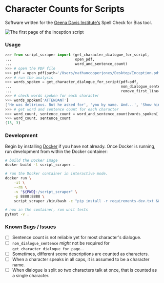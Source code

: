 # Character Counts for Scripts

Software written for the [Geena Davis Institute's](https://seejane.org) Spell Check for Bias tool.

![The first page of the Inception script](https://nathancooperjones.com/wp-content/uploads/2020/05/2-1024x888.jpg)

### Usage
```python
>>> from script_scraper import (get_character_dialogue_for_script,
...                             open_pdf,
...                             word_and_sentence_count)
>>> # open the PDF file
>>> pdf = open_pdf(path='/Users/nathancooperjones/Desktop/Inception.pdf')
>>> # run the analysis
>>> words_spoken = get_character_dialogue_for_script(pdf=pdf,
...                                                  non_dialogue_sentence='The waves TOSS a BEARDED MAN onto wet sand. He lies there.',
...                                                  remove_first_line=False)
>>> # check words spoken for each character
>>> words_spoken['ATTENDANT']
['He was delirious. But he asked for', 'you by name. And...', 'Show him.']
>>> # get word and sentence count for each character
>>> word_count, sentence_count = word_and_sentence_count(words_spoken['ATTENDANT'])
>>> word_count, sentence_count
(13, 3)
```

### Development
Begin by installing [Docker](https://docs.docker.com/install/) if you have not already. Once Docker is running, run development from within the Docker container:

```bash
# build the Docker image
docker build -t script_scraper .

# run the Docker container in interactive mode.
docker run \
    -it \
    --rm \
    -v "${PWD}:/script_scraper" \
    -p 8888:8888 \
    script_scraper /bin/bash -c "pip install -r requirements-dev.txt && bash"

# now in the container, run unit tests
pytest -v .
```

### Known Bugs / Issues
- [ ] Sentence count is not reliable yet for most character's dialogue.
- [ ] `non_dialogue_sentence` _might_ not be required for `get_character_dialogue_for_page`...
- [ ] Sometimes, different scene descriptions are counted as characters.
- [ ] When a character speaks in all caps, it is assumed to be a character name.
- [ ] When dialogue is split so two characters talk at once, that is counted as a single character.
